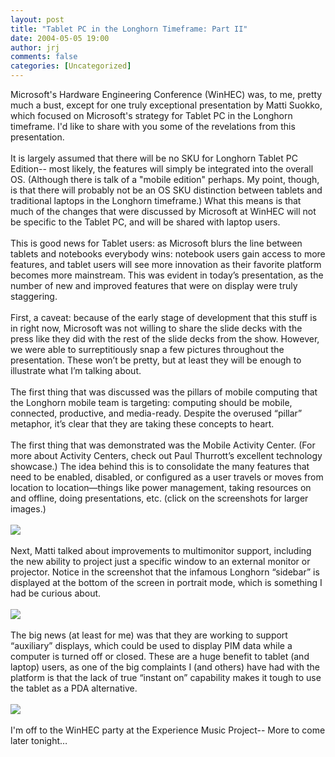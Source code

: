 ```yaml
---
layout: post
title: "Tablet PC in the Longhorn Timeframe: Part II"
date: 2004-05-05 19:00
author: jrj
comments: false
categories: [Uncategorized]
---
```

Microsoft's Hardware Engineering Conference (WinHEC) was, to me, pretty much a bust, except for one truly exceptional presentation by Matti Suokko, which focused on Microsoft's strategy for Tablet PC in the Longhorn timeframe. I'd like to share with you some of the revelations from this presentation.
<br />
<br /> It is largely assumed that there will be no SKU for Longhorn Tablet PC Edition-- most likely, the features will simply be integrated into the overall OS. (Although there is talk of a "mobile edition" perhaps. My point, though, is that there will probably not be an OS SKU distinction between tablets and traditional laptops in the Longhorn timeframe.) What this means is that much of the changes that were discussed by Microsoft at WinHEC will not be specific to the Tablet PC, and will be shared with laptop users.
<br />
<br />This is good news for Tablet users: as Microsoft blurs the line between tablets and notebooks everybody wins: notebook users gain access to more features, and tablet users will see more innovation as their favorite platform becomes more mainstream. This was evident in today’s presentation, as the number of new and improved features that were on display were truly staggering.
<br />
<br />First, a caveat: because of the early stage of development that this stuff is in right now, Microsoft was not willing to share the slide decks with the press like they did with the rest of the slide decks from the show. However, we were able to surreptitiously snap a few pictures throughout the presentation. These won’t be pretty, but at least they will be enough to illustrate what I’m talking about.
<br />
<br />The first thing that was discussed was the pillars of mobile computing that the Longhorn mobile team is targeting: computing should be mobile, connected, productive, and media-ready. Despite the overused “pillar” metaphor, it’s clear that they are taking these concepts to heart.
<br />
<br />The first thing that was demonstrated was the Mobile Activity Center. (For more about Activity Centers, check out Paul Thurrott’s excellent technology showcase.) The idea behind this is to consolidate the many features that need to be enabled, disabled, or configured as a user travels or moves from location to location—things like power management, taking resources on and offline, doing presentations, etc.  (click on the screenshots for larger images.)
<br />
<br /><a href="http://www.jrj.org/ActivityCenters.jpg"><img src="http://www.jrj.org/ActivityCenters_thumb.jpg" /></a>
<br />
<br />Next, Matti talked about improvements to multimonitor support, including the new ability to project just a specific window to an external monitor or projector. Notice in the screenshot that the infamous Longhorn “sidebar” is displayed at the bottom of the screen in portrait mode, which is something I had be curious about.
<br />
<br /><a href="http://www.jrj.org/multimon.jpg"><img src="http://www.jrj.org/multimon_thumb.jpg" /></a>
<br />
<br />The big news (at least for me) was that they are working to support “auxiliary” displays, which could be used to display PIM data while a computer is turned off or closed. These are a huge benefit to tablet (and laptop) users, as one of the big complaints I (and others) have had with the platform is that the lack of true “instant on” capability makes it tough to use the tablet as a PDA alternative.
<br />
<br /><a href="http://www.jrj.org/auxDisplay.jpg"><img src="http://www.jrj.org/auxDisplay_thumb.jpg" /></a>
<br />
<br />I'm off to the WinHEC party at the Experience Music Project-- More to come later tonight…
<br />
